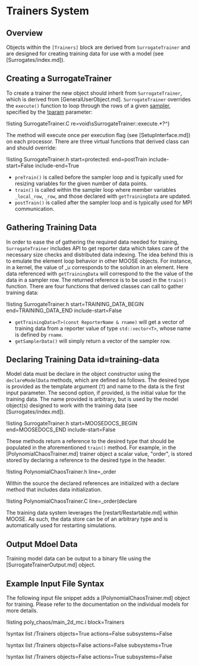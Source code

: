 # Trainers System

## Overview

Objects within the `[Trainers]` block are derived from `SurrogateTrainer` and
are designed for creating training data for use with a model (see [Surrogates/index.md]).

## Creating a SurrogateTrainer

To create a trainer the new object should inherit from `SurrogateTrainer`, which is derived
from [GeneralUserObject.md]. `SurrogateTrainer` overrides the `execute()` function to loop
through the rows of a given [sampler](Samplers/index.md), specified by the
[!param](/Trainers/NearestPointTrainer/sampler) parameter:

!listing SurrogateTrainer.C re=void\sSurrogateTrainer::execute.*?^}

The method will execute once per execution flag (see [SetupInterface.md]) on each processor.
There are three virtual functions that derived class can and should override:

!listing SurrogateTrainer.h start=protected: end=postTrain include-start=False include-end=True

- `preTrain()` is called before the sampler loop and is typically used for resizing variables for the given number of data points.
- `train()` is called within the sampler loop where member variables `_local_row`, `_row`, and those declared with `getTrainingData` are updated.
- `postTrain()` is called after the sampler loop and is typically used for MPI communication.

## Gathering Training Data

In order to ease the of gathering the required data needed for training, `SurrogateTrainer`
includes API to get reporter data which takes care of the necessary size checks and
distributed data indexing.
The idea behind this is to emulate the element loop behavior in other MOOSE objects.
For instance, in a kernel, the value of _u corresponds to the solution in an element.
Here data referenced with `getTrainingData` will correspond to the the value of the
data in a sampler row. The returned reference is to be used in the `train()` function.
There are four functions that derived classes can call to gather training data:

!listing SurrogateTrainer.h start=TRAINING_DATA_BEGIN end=TRAINING_DATA_END include-start=False

- `getTrainingData<T>(const ReporterName & rname)` will get a vector of training data from a reporter value of type `std::vector<T>`, whose name is defined by `rname`.
- `getSamplerData()` will simply return a vector of the sampler row.


## Declaring Training Data id=training-data

Model data must be declare in the object constructor using the `declareModelData` methods, which
are defined as follows. The desired type is provided as the template argument (`T`) and name to
the data is the first input parameter. The second option, if provided, is the initial value
for the training data. The name provided is arbitrary, but is used by the model object(s) designed
to work with the training data (see [Surrogates/index.md]).

!listing SurrogateTrainer.h start=MOOSEDOCS_BEGIN end=MOOSEDOCS_END include-start=False

These methods return a reference to the desired type that should be populated in the aforementioned
`train()` method. For example, in the [PolynomialChaosTrainer.md] trainer object a scalar value,
"order", is stored stored by declaring a reference to the desired type in the header.

!listing PolynomialChaosTrainer.h line=_order

Within the source the declared references are initialized with a declare method that includes
data initialization.

!listing PolynomialChaosTrainer.C line=_order(declare

The training data system leverages the [restart/Restartable.md] within MOOSE. As such, the data
store can be of an arbitrary type and is automatically used for restarting simulations.

## Output Mdoel Data

Training model data can be output to a binary file using the [SurrogateTrainerOutput.md] object.

## Example Input File Syntax

The following input file snippet adds a
[PolynomialChaosTrainer.md] object for training. Please refer to the documentation on the
individual models for more details.

!listing poly_chaos/main_2d_mc.i block=Trainers

!syntax list /Trainers objects=True actions=False subsystems=False

!syntax list /Trainers objects=False actions=False subsystems=True

!syntax list /Trainers objects=False actions=True subsystems=False
